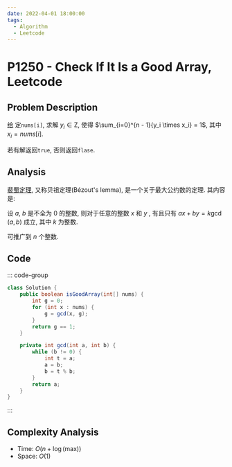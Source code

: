 ```yaml
---
date: 2022-04-01 18:00:00
tags:
  - Algorithm
  - Leetcode
---
```


# P1250 - Check If It Is a Good Array, Leetcode

## Problem Description

[给](https://leetcode.cn/problems/check-if-it-is-a-good-array/)
定`nums[i]`, 求解 $y_i \in \text{Z}$, 使得 $\sum_{i=0}^{n - 1}{y_i \times x_i} = 1$, 其中 $x_i = nums[i]$.

若有解返回`true`, 否则返回`flase`.

## Analysis

[裴蜀定理](https://baike.baidu.com/item/%E8%A3%B4%E8%9C%80%E5%AE%9A%E7%90%86/5186593),
又称贝祖定理(Bézout's lemma), 是一个关于最大公约数的定理. 其内容是:

设 $a$, $b$ 是不全为 $0$ 的整数, 则对于任意的整数 $x$ 和 $y$ , 有且只有 $ax + by = k\gcd(a,b)$ 成立, 其中 $k$ 为整数.

可推广到 $n$ 个整数.

## Code

::: code-group

```java
class Solution {
    public boolean isGoodArray(int[] nums) {
        int g = 0;
        for (int x : nums) {
            g = gcd(x, g);
        }
        return g == 1;
    }

    private int gcd(int a, int b) {
        while (b != 0) {
            int t = a;
            a = b;
            b = t % b;
        }
        return a;
    }
}
```

:::

## Complexity Analysis

- Time: $O(n + \log(\text{max}))$
- Space: $O(1)$
